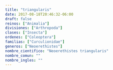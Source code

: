 ```yaml
---
title: "triangularis"
date: 2017-08-18T20:46:32-06:00
draft: false
reinos: ["Animalia"]
divisiones: ["Arthropoda"]
clases: ["Insecta"]
ordenes: ["Coleoptera"]
familias: ["Curculionidae"]
generos: ["Neoerethistes"]
nombre_cientifico: "Neoerethistes triangularis"
nombre_comun: ""
nombre_ingles: ""
---
```

